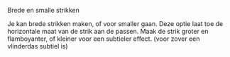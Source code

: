 
Brede en smalle strikken

Je kan brede strikken maken, of voor smaller gaan. Deze optie laat toe de horizontale maat van de strik aan de passen. Maak de strik groter en flamboyanter, of kleiner voor een subtieler effect. (voor zover een vlinderdas subtiel is)